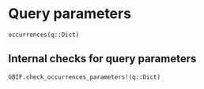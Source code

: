 # Query parameters

```@docs
occurrences(q::Dict)
```

## Internal checks for query parameters

```@docs
GBIF.check_occurrences_parameters!(q::Dict)
```
